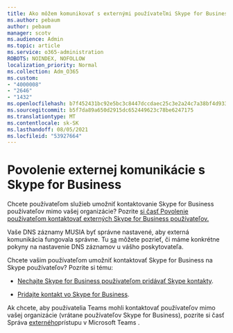 ```yaml
---
title: Ako môžem komunikovať s externými používateľmi Skype for Business používateľmi
ms.author: pebaum
author: pebaum
manager: scotv
ms.audience: Admin
ms.topic: article
ms.service: o365-administration
ROBOTS: NOINDEX, NOFOLLOW
localization_priority: Normal
ms.collection: Adm_O365
ms.custom:
- "4000008"
- "2646"
- "1432"
ms.openlocfilehash: b7f452431bc92e5bc3c8447dccdaec25c3e2a24c7a38bf4d933d3f125e4d2d35
ms.sourcegitcommit: b5f7da89a650d2915dc652449623c78be6247175
ms.translationtype: MT
ms.contentlocale: sk-SK
ms.lasthandoff: 08/05/2021
ms.locfileid: "53927664"
---
```

# <a name="allow-external-communications-with-skype-for-business"></a>Povolenie externej komunikácie s Skype for Business 

Chcete používateľom služieb umožniť kontaktovanie Skype for Business používateľov mimo vašej organizácie? Pozrite [si časť Povolenie používateľom kontaktovať externých Skype for Business používateľov.](https://docs.microsoft.com/skypeforbusiness/set-up-skype-for-business-online/allow-users-to-contact-external-skype-for-business-users)

Vaše DNS záznamy MUSIA byť správne nastavené, aby externá komunikácia fungovala správne. Tu [sa](https://docs.microsoft.com/microsoft-365/admin/get-help-with-domains/set-up-your-domain-host-specific-instructions) môžete pozrieť, či máme konkrétne pokyny na nastavenie DNS záznamov u vášho poskytovateľa. 

Chcete vašim používateľom umožniť kontaktovať Skype for Business na Skype používateľov? Pozrite si tému:

- [Nechajte Skype for Business používateľom pridávať Skype kontakty](https://docs.microsoft.com/skypeforbusiness/set-up-skype-for-business-online/let-skype-for-business-users-add-skype-contacts). 

- [Pridajte kontakt vo Skype for Business](https://support.office.com/article/add-a-contact-in-skype-for-business-89338023-2adf-4f5c-90b6-f8b6f72fadd1).


Ak chcete, aby používatelia Teams mohli kontaktovať používateľov mimo vašej organizácie (vrátane používateľov Skype for Business), pozrite si časť Správa [externého](https://docs.microsoft.com/microsoftteams/let-your-teams-users-communicate-with-other-people)prístupu v Microsoft Teams . 